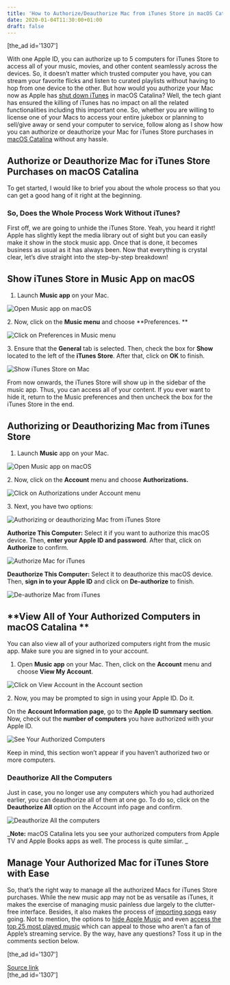 ```yaml
---
title: 'How to Authorize/Deauthorize Mac from iTunes Store in macOS Catalina'
date: 2020-01-04T11:30:00+01:00
draft: false
---
```


\[the\_ad id='1307'\]  
  

  

With one Apple ID, you can authorize up to 5 computers for iTunes Store to access all of your music, movies, and other content seamlessly across the devices. So, it doesn’t matter which trusted computer you have, you can stream your favorite flicks and listen to curated playlists without having to hop from one device to the other. But how would you authorize your Mac now as Apple has [shut down iTunes](https://beebom.com/best-itunes-alternatives/) in macOS Catalina? Well, the tech giant has ensured the killing of iTunes has no impact on all the related functionalities including this important one. So, whether you are willing to license one of your Macs to access your entire jukebox or planning to sell/give away or send your computer to service, follow along as I show how you can authorize or deauthorize your Mac for iTunes Store purchases in [macOS Catalina](https://beebom.com/macos-catalina-features/) without any hassle.  

Authorize or Deauthorize Mac for iTunes Store Purchases on macOS Catalina
-------------------------------------------------------------------------

  

To get started, I would like to brief you about the whole process so that you can get a good hang of it right at the beginning.  

### So, Does the Whole Process Work Without iTunes?

  

First off, we are going to unhide the iTunes Store. Yeah, you heard it right! Apple has slightly kept the media library out of sight but you can easily make it show in the stock music app. Once that is done, it becomes business as usual as it has always been. Now that everything is crystal clear, let’s dive straight into the step-by-step breakdown!  

Show iTunes Store in Music App on macOS
---------------------------------------

  

1.  Launch **Music app** on your Mac.
  

![Open Music app on macOS](https://beebom.com/wp-content/uploads/2020/01/Open-Music-app-on-macOS-.jpg)

2\. Now, click on the **Music menu** and choose **Preferences. **  

![Click on Preferences in Music menu](https://beebom.com/wp-content/uploads/2020/01/Click-on-Preferences-in-Music-menu-.jpg)

3\. Ensure that the **General** tab is selected. Then, check the box for **Show** located to the left of the **iTunes Store**. After that, click on **OK** to finish.  

![Show iTunes Store on Mac](https://beebom.com/wp-content/uploads/2020/01/Show-iTunes-Store-on-Mac-.jpg)

From now onwards, the iTunes Store will show up in the sidebar of the music app. Thus, you can access all of your content. If you ever want to hide it, return to the Music preferences and then uncheck the box for the iTunes Store in the end.

  
  

  

Authorizing or Deauthorizing Mac from iTunes Store
--------------------------------------------------

  

1.  Launch **Music** app on your Mac.
  

![Open Music app on macOS](https://beebom.com/wp-content/uploads/2020/01/Open-Music-app-on-macOS-.jpg)

2\. Now, click on the **Account** menu and choose **Authorizations.**  

![Click on Authorizations under Account menu](https://beebom.com/wp-content/uploads/2020/01/Click-on-Authorizations-under-Account-menu-.jpg)

3\. Next, you have two options:  

![Authorizing or deauthorizing Mac from iTunes Store](https://beebom.com/wp-content/uploads/2020/01/Authorizing-or-deauthorizing-Mac-from-iTunes-Store-.jpg)

**Authorize This Computer:** Select it if you want to authorize this macOS device. Then, **enter your Apple ID and password**. After that, click on **Authorize** to confirm.  

![Authorize Mac for iTunes](https://beebom.com/wp-content/uploads/2020/01/Authorize-Mac-for-iTunes-.jpg)

**Deauthorize This Computer:** Select it to deauthorize this macOS device. Then, **sign in to your Apple ID** and click on **De-authorize** to finish.  

![De-authorize Mac from iTunes](https://beebom.com/wp-content/uploads/2020/01/De-authorize-Mac-from-iTunes-.jpg)

  
  

  

**View All of Your Authorized Computers in macOS Catalina **
------------------------------------------------------------

  

You can also view all of your authorized computers right from the music app. Make sure you are signed in to your account.  

1.  Open **Music app** on your Mac. Then, click on the **Account** menu and choose **View My Account**.
  

![Click on View Account in the Account section](https://beebom.com/wp-content/uploads/2020/01/Click-on-View-Account-in-the-Account-section.jpg)

2\. Now, you may be prompted to sign in using your Apple ID. Do it.  

On the **Account Information page**, go to the **Apple ID summary section**. Now, check out the **number of computers** you have authorized with your Apple ID.  

![See Your Authorized Computers](https://beebom.com/wp-content/uploads/2020/01/See-Your-Authorized-Computers-.jpg)

Keep in mind, this section won’t appear if you haven’t authorized two or more computers.  

### Deauthorize All the Computers

  

Just in case, you no longer use any computers which you had authorized earlier, you can deauthorize all of them at one go. To do so, click on the **Deauthorize All** option on the Account info page and confirm.  

![Deauthorize All the computers](https://beebom.com/wp-content/uploads/2020/01/Deauthorize-All-the-computers-.jpg)

_**Note:** macOS Catalina lets you see your authorized computers from Apple TV and Apple Books apps as well. The process is quite similar. _  

Manage Your Authorized Mac for iTunes Store with Ease
-----------------------------------------------------

  

So, that’s the right way to manage all the authorized Macs for iTunes Store purchases. While the new music app may not be as versatile as iTunes, it makes the exercise of managing music painless due largely to the clutter-free interface. Besides, it also makes the process of [importing songs](https://beebom.com/import-songs-apple-music-app-macos-catalina/) easy going. Not to mention, the options to [hide Apple Music](https://beebom.com/how-hide-apple-music-macos-catalina-mac/) and even [access the top 25 most played music](https://beebom.com/how-access-top-25-most-played-songs-apple-music/) which can appeal to those who aren’t a fan of Apple’s streaming service. By the way, have any questions? Toss it up in the comments section below.  

  
  
\[the\_ad id='1307'\]  
  
[Source link](https://beebom.com/how-authorize-deauthorize-mac-itunes-store-macos-catalina/)  
\[the\_ad id='1307'\]